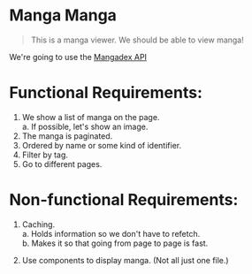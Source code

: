 # Manga Manga

> This is a manga viewer. We should be able to view manga!

We're going to use the [Mangadex API](https://api.mangadex.org/docs/)

# Functional Requirements:

1. We show a list of manga on the page.  
   a. If possible, let's show an image.
2. The manga is paginated.
3. Ordered by name or some kind of identifier.
4. Filter by tag.
5. Go to different pages.

# Non-functional Requirements:

1. Caching.  
   a. Holds information so we don't have to refetch.  
   b. Makes it so that going from page to page is fast.  

2. Use components to display manga. (Not all just one file.)
